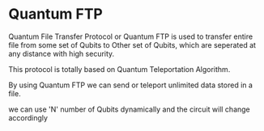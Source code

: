# Quantum FTP
Quantum File Transfer Protocol or Quantum FTP is used to transfer entire file from some set of Qubits to Other set of Qubits, which are seperated at any distance with high security.

This protocol is totally based on Quantum Teleportation Algorithm.

By using Quantum FTP we can send or teleport unlimited data stored in a file. 

we can use 'N' number of Qubits dynamically and the circuit will change accordingly

